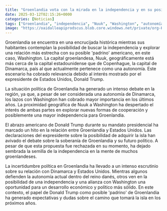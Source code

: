 ```yaml
---
title: "Groenlandia vota con la mirada en la independencia y en su posible 'padrino' americano"
date: 2025-03-12T02:15:26+0000
categories: [Noticias]
tags: ["Groenlandia", "independencia", "Nuuk", "Washington", "autonomía", "Donald Trump", "soberanía", "desarrollo económico."]
image: "https://oaidalleapiprodscus.blob.core.windows.net/private/org-HKmKxpuNw3Y88lm4EBrIPq0n/user-ZwiCXOggLL8ZNNKE2g7rXFmV/img-1buQThYWGXFLhGR8usRGJRc3.png?st=2025-03-12T01%3A15%3A26Z&se=2025-03-12T03%3A15%3A26Z&sp=r&sv=2024-08-04&sr=b&rscd=inline&rsct=image/png&skoid=d505667d-d6c1-4a0a-bac7-5c84a87759f8&sktid=a48cca56-e6da-484e-a814-9c849652bcb3&skt=2025-03-11T23%3A13%3A10Z&ske=2025-03-12T23%3A13%3A10Z&sks=b&skv=2024-08-04&sig=aYMsZpfMN/rKUqQyLELwFH52A%2Bt0GQZuTnNOzZfSngA%3D"
---
```


Groenlandia se encuentra en una encrucijada histórica mientras sus habitantes contemplan la posibilidad de buscar la independencia y explorar una relación más estrecha con su posible 'padrino' americano, en este caso, Washington. La capital groenlandesa, Nuuk, geográficamente está más cerca de la capital estadounidense que de Copenhague, la capital de Dinamarca, país al que actualmente pertenece como una autonomía. Este escenario ha cobrado relevancia debido al interés mostrado por el expresidente de Estados Unidos, Donald Trump.

La situación política de Groenlandia ha generado un intenso debate en la región, ya que, a pesar de ser considerada una autonomía de Dinamarca, los lazos con Washington han cobrado mayor importancia en los últimos años. La proximidad geográfica de Nuuk a Washington ha despertado el interés de ambas partes en explorar nuevas formas de cooperación y posiblemente una mayor independencia para Groenlandia.

El abrazo americano de Donald Trump durante su mandato presidencial ha marcado un hito en la relación entre Groenlandia y Estados Unidos. Las declaraciones del expresidente sobre la posibilidad de adquirir la isla han avivado el debate sobre la soberanía de Groenlandia y su futuro político. A pesar de que esta propuesta fue rechazada en su momento, ha dejado sembrada la semilla de la independencia en la mente de muchos groenlandeses.

La incertidumbre política en Groenlandia ha llevado a un intenso escrutinio sobre su relación con Dinamarca y Estados Unidos. Mientras algunos defienden la autonomía actual dentro del reino danés, otros ven en la posibilidad de una independencia y una alianza con Washington una oportunidad para un desarrollo económico y político más sólido. En este contexto, el papel de Donald Trump como posible 'padrino' de Groenlandia ha generado expectativas y dudas sobre el camino que tomará la isla en los próximos años.
    